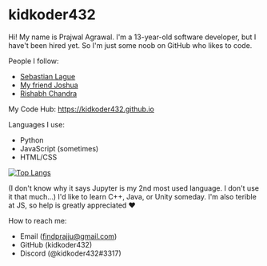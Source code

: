 # kidkoder432
Hi!
My name is Prajwal Agrawal. I'm a 13-year-old software developer, but I have't been hired yet. So I'm just some noob on GitHub who likes to code.

People I follow:

- [Sebastian Lague](https://github.com/SebLague)
- [My friend Joshua](https://github.com/ProgrammingParadox)
- [Rishabh Chandra](https://github.com/rishbobb)

My Code Hub: https://kidkoder432.github.io

Languages I use: 
- Python
- JavaScript (sometimes)
- HTML/CSS

[![Top Langs](https://github-readme-stats.vercel.app/api/top-langs/?username=kidkoder432&langs_count=5)]()

(I don't know why it says Jupyter is my 2nd most used language. I don't use it that much...)
I'd like to learn C++, Java, or Unity someday.
I'm also terible at JS, so help is greatly appreciated :heart:

How to reach me:
- Email (findprajju@gmail.com)
- GitHub (kidkoder432)
- Discord (@kidkoder432#3317)



<!--
**kidkoder432/kidkoder432** is a ✨ _special_ ✨ repository because its `README.md` (this file) appears on your GitHub profile.

Here are some ideas to get you started:

- 🔭 I’m currently working on ...
- 🌱 I’m currently learning ...
- 👯 I’m looking to collaborate on ...
- 🤔 I’m looking for help with ...
- 💬 Ask me about ...
- 📫 How to reach me: ...
- 😄 Pronouns: ...
- ⚡ Fun fact: ...
--> 
